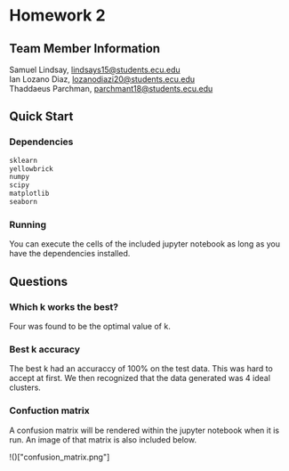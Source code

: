 # Homework 2

## Team Member Information

Samuel Lindsay, lindsays15@students.ecu.edu <br />
Ian Lozano Diaz, lozanodiazi20@students.ecu.edu <br />
Thaddaeus Parchman, parchmant18@students.ecu.edu <br />

## Quick Start

### Dependencies

``` python
sklearn
yellowbrick
numpy
scipy
matplotlib
seaborn
```

### Running

You can execute the cells of the included jupyter notebook as
long as you have the dependencies installed. 

## Questions

### Which k works the best?

Four was found to be the optimal value of k.

### Best k accuracy

The best k had an accuraccy of 100% on the test data. This was hard to accept at first. We then recognized that the data generated was 4 ideal clusters.

### Confuction matrix

A confusion matrix will be rendered within the jupyter notebook when it is run. An image of that matrix is also included below.

!()["confusion_matrix.png"]
